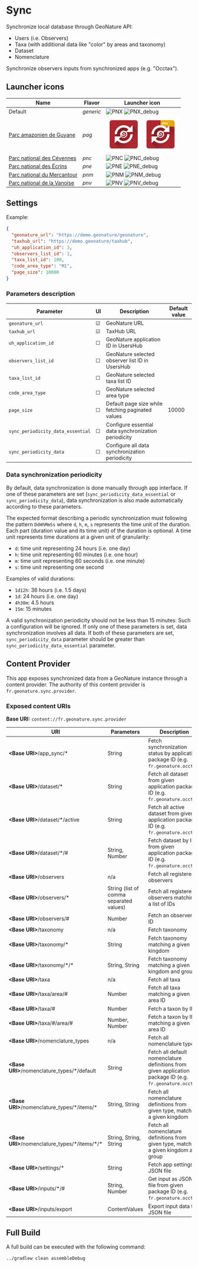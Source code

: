 # Sync

Synchronize local database through GeoNature API:

- Users (i.e. Observers)
- Taxa (with additional data like "color" by areas and taxonomy)
- Dataset
- Nomenclature

Synchronize observers inputs from synchronized apps (e.g. "Occtax").

## Launcher icons

| Name                                                                 | Flavor    | Launcher icon                                                                                                                                                                                                                                          |
| -------------------------------------------------------------------- | --------- | ------------------------------------------------------------------------------------------------------------------------------------------------------------------------------------------------------------------------------------------------------ |
| Default                                                              | _generic_ | ![PNX](https://raw.githubusercontent.com/PnX-SI/gn_mobile_core/develop/sync/src/main/res/mipmap-xhdpi/ic_launcher.png) ![PNX_debug](https://raw.githubusercontent.com/PnX-SI/gn_mobile_core/develop/sync/src/debug/res/mipmap-xhdpi/ic_launcher.png)   |
| [Parc amazonien de Guyane](https://www.parc-amazonien-guyane.fr)     | _pag_     | ![PAG](https://raw.githubusercontent.com/PnX-SI/gn_mobile_core/develop/sync/src/pag/res/mipmap-xhdpi/ic_launcher.png) ![PAG_debug](https://raw.githubusercontent.com/PnX-SI/gn_mobile_core/develop/sync/src/pagDebug/res/mipmap-xhdpi/ic_launcher.png) |
| [Parc national des Cévennes](http://www.cevennes-parcnational.fr)    | _pnc_     | ![PNC](https://raw.githubusercontent.com/PnX-SI/gn_mobile_core/develop/sync/src/pnc/res/mipmap-xhdpi/ic_launcher.png) ![PNC_debug](https://raw.githubusercontent.com/PnX-SI/gn_mobile_core/develop/sync/src/pncDebug/res/mipmap-xhdpi/ic_launcher.png) |
| [Parc national des Écrins](http://www.ecrins-parcnational.fr)        | _pne_     | ![PNE](https://raw.githubusercontent.com/PnX-SI/gn_mobile_core/develop/sync/src/pne/res/mipmap-xhdpi/ic_launcher.png) ![PNE_debug](https://raw.githubusercontent.com/PnX-SI/gn_mobile_core/develop/sync/src/pneDebug/res/mipmap-xhdpi/ic_launcher.png) |
| [Parc national du Mercantour](http://www.mercantour-parcnational.fr) | _pnm_     | ![PNM](https://raw.githubusercontent.com/PnX-SI/gn_mobile_core/develop/sync/src/pnm/res/mipmap-xhdpi/ic_launcher.png) ![PNM_debug](https://raw.githubusercontent.com/PnX-SI/gn_mobile_core/develop/sync/src/pnmDebug/res/mipmap-xhdpi/ic_launcher.png) |
| [Parc national de la Vanoise](http://www.vanoise-parcnational.fr)    | _pnv_     | ![PNV](https://raw.githubusercontent.com/PnX-SI/gn_mobile_core/develop/sync/src/pnv/res/mipmap-xhdpi/ic_launcher.png) ![PNV_debug](https://raw.githubusercontent.com/PnX-SI/gn_mobile_core/develop/sync/src/pnvDebug/res/mipmap-xhdpi/ic_launcher.png) |

## Settings

Example:

```json
{
  "geonature_url": "https://demo.geonature/geonature",
  "taxhub_url": "https://demo.geonature/taxhub",
  "uh_application_id": 3,
  "observers_list_id": 1,
  "taxa_list_id": 100,
  "code_area_type": "M1",
  "page_size": 10000
}
```

### Parameters description

| Parameter                         | UI      | Description                                          | Default value |
| --------------------------------- | ------- | ---------------------------------------------------- | ------------- |
| `geonature_url`                   | &#9745; | GeoNature URL                                        |               |
| `taxhub_url`                      | &#9745; | TaxHub URL                                           |               |
| `uh_application_id`               | &#9744; | GeoNature application ID in UsersHub                 |               |
| `observers_list_id`               | &#9744; | GeoNature selected observer list ID in UsersHub      |               |
| `taxa_list_id`                    | &#9744; | GeoNature selected taxa list ID                      |               |
| `code_area_type`                  | &#9744; | GeoNature selected area type                         |               |
| `page_size`                       | &#9744; | Default page size while fetching paginated values    | 10000         |
| `sync_periodicity_data_essential` | &#9744; | Configure essential data synchronization periodicity |               |
| `sync_periodicity_data`           | &#9744; | Configure all data synchronization periodicity       |               |

### Data synchronization periodicity

By default, data synchronization is done manually through app interface.
If one of these parameters are set (`sync_periodicity_data_essential` or `sync_periodicity_data`), data synchronization is also made automatically according to these parameters.

The expected format describing a periodic synchronization must following the pattern `DdHhMmSs` where `d`, `h`, `m`, `s` represents the time unit of the duration.
Each part (duration value and its time unit) of the duration is optional. A time unit represents time durations at a given unit of granularity:

- `d`: time unit representing 24 hours (i.e. one day)
- `h`: time unit representing 60 minutes (i.e. one hour)
- `m`: time unit representing 60 seconds (i.e. one minute)
- `s`: time unit representing one second

Examples of valid durations:

- `1d12h`: 36 hours (i.e. 1.5 days)
- `1d`: 24 hours (i.e. one day)
- `4h30m`: 4.5 hours
- `15m`: 15 minutes

A valid synchronization periodicity should not be less than 15 minutes: Such a configuration will be ignored.
If only one of these parameters is set, data synchronization involves all data.
If both of these parameters are set, `sync_periodicity_data` parameter should be greater than `sync_periodicity_data_essential` parameter.

## Content Provider

This app exposes synchronized data from a GeoNature instance through a content provider.
The authority of this content provider is `fr.geonature.sync.provider`.

### Exposed content URIs

**Base URI:** `content://fr.geonature.sync.provider`

| URI                                                | Parameters                              | Description                                                                                               |
| -------------------------------------------------- | --------------------------------------- | --------------------------------------------------------------------------------------------------------- |
| **\<Base URI\>**/app_sync/\*                       | String                                  | Fetch synchronization status by application package ID (e.g. `fr.geonature.occtax`)                       |
| **\<Base URI\>**/dataset/\*                        | String                                  | Fetch all dataset from given application package ID (e.g. `fr.geonature.occtax`)                          |
| **\<Base URI\>**/dataset/\*/active                 | String                                  | Fetch all active dataset from given application package ID (e.g. `fr.geonature.occtax`)                   |
| **\<Base URI\>**/dataset/\*/#                      | String, Number                          | Fetch dataset by ID from given application package ID (e.g. `fr.geonature.occtax`)                        |
| **\<Base URI\>**/observers                         | n/a                                     | Fetch all registered observers                                                                            |
| **\<Base URI\>**/observers/\*                      | String (list of comma separated values) | Fetch all registered observers matching a list of IDs                                                     |
| **\<Base URI\>**/observers/#                       | Number                                  | Fetch an observer by ID                                                                                   |
| **\<Base URI\>**/taxonomy                          | n/a                                     | Fetch taxonomy                                                                                            |
| **\<Base URI\>**/taxonomy/\*                       | String                                  | Fetch taxonomy matching a given kingdom                                                                   |
| **\<Base URI\>**/taxonomy/\*/\*                    | String, String                          | Fetch taxonomy matching a given kingdom and group                                                         |
| **\<Base URI\>**/taxa                              | n/a                                     | Fetch all taxa                                                                                            |
| **\<Base URI\>**/taxa/area/#                       | Number                                  | Fetch all taxa matching a given area ID                                                                   |
| **\<Base URI\>**/taxa/#                            | Number                                  | Fetch a taxon by ID                                                                                       |
| **\<Base URI\>**/taxa/#/area/#                     | Number, Number                          | Fetch a taxon by ID matching a given area ID                                                              |
| **\<Base URI\>**/nomenclature_types                | n/a                                     | Fetch all nomenclature types                                                                              |
| **\<Base URI\>**/nomenclature_types/\*/default     | String                                  | Fetch all default nomenclature definitions from given application package ID (e.g. `fr.geonature.occtax`) |
| **\<Base URI\>**/nomenclature_types/\*/items/\*    | String, String                          | Fetch all nomenclature definitions from given type, matching a given kingdom                              |
| **\<Base URI\>**/nomenclature_types/\*/items/\*/\* | String, String, String                  | Fetch all nomenclature definitions from given type, matching a given kingdom and group                    |
| **\<Base URI\>**/settings/\*                       | String                                  | Fetch app settings JSON file                                                                              |
| **\<Base URI\>**/inputs/\*/#                       | String, Number                          | Get input as JSON file from given package ID (e.g. `fr.geonature.occtax`)                                 |
| **\<Base URI\>**/inputs/export                     | ContentValues                           | Export input data to JSON file                                                                            |

## Full Build

A full build can be executed with the following command:

```
../gradlew clean assembleDebug
```
